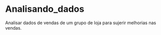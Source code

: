 # Analisando_dados
 Analisar dados de vendas de um grupo de loja para sujerir melhorias nas vendas. 
